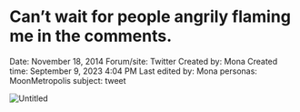 # Can’t wait for people angrily flaming me in the comments.

Date: November 18, 2014
Forum/site: Twitter
Created by: Mona
Created time: September 9, 2023 4:04 PM
Last edited by: Mona
personas: MoonMetropolis
subject: tweet

![Untitled](../../../Joshua%E2%80%99s%20personas%20&%20victimes%2047f302c3ee7140169d02d7ecbb1b2b4c/Rushes%20Personas%2026f0f60550004a05bb97f11a02504bf4/Tweets%20&%20Comments%20MoonMetropolis%207f2e3543d9144639b069d2928a3ce1c7/Untitled%2014.png)